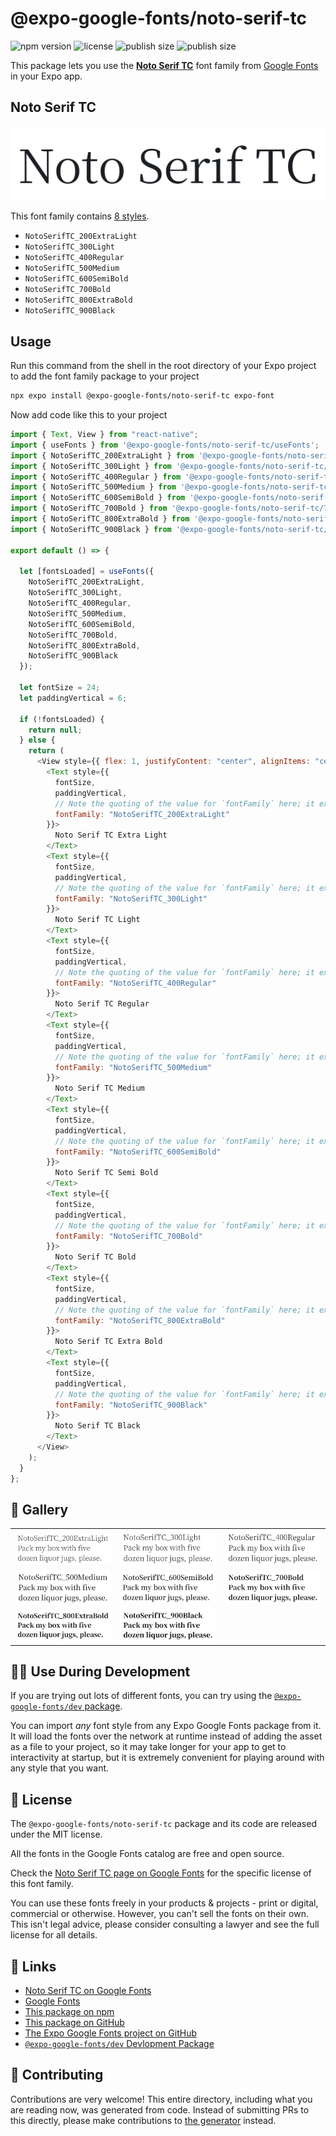 # @expo-google-fonts/noto-serif-tc

![npm version](https://flat.badgen.net/npm/v/@expo-google-fonts/noto-serif-tc)
![license](https://flat.badgen.net/github/license/expo/google-fonts)
![publish size](https://flat.badgen.net/packagephobia/install/@expo-google-fonts/noto-serif-tc)
![publish size](https://flat.badgen.net/packagephobia/publish/@expo-google-fonts/noto-serif-tc)

This package lets you use the [**Noto Serif TC**](https://fonts.google.com/specimen/Noto+Serif+TC) font family from [Google Fonts](https://fonts.google.com/) in your Expo app.

## Noto Serif TC

![Noto Serif TC](./font-family.png)

This font family contains [8 styles](#-gallery).

- `NotoSerifTC_200ExtraLight`
- `NotoSerifTC_300Light`
- `NotoSerifTC_400Regular`
- `NotoSerifTC_500Medium`
- `NotoSerifTC_600SemiBold`
- `NotoSerifTC_700Bold`
- `NotoSerifTC_800ExtraBold`
- `NotoSerifTC_900Black`

## Usage

Run this command from the shell in the root directory of your Expo project to add the font family package to your project

```sh
npx expo install @expo-google-fonts/noto-serif-tc expo-font
```

Now add code like this to your project

```js
import { Text, View } from "react-native";
import { useFonts } from '@expo-google-fonts/noto-serif-tc/useFonts';
import { NotoSerifTC_200ExtraLight } from '@expo-google-fonts/noto-serif-tc/200ExtraLight';
import { NotoSerifTC_300Light } from '@expo-google-fonts/noto-serif-tc/300Light';
import { NotoSerifTC_400Regular } from '@expo-google-fonts/noto-serif-tc/400Regular';
import { NotoSerifTC_500Medium } from '@expo-google-fonts/noto-serif-tc/500Medium';
import { NotoSerifTC_600SemiBold } from '@expo-google-fonts/noto-serif-tc/600SemiBold';
import { NotoSerifTC_700Bold } from '@expo-google-fonts/noto-serif-tc/700Bold';
import { NotoSerifTC_800ExtraBold } from '@expo-google-fonts/noto-serif-tc/800ExtraBold';
import { NotoSerifTC_900Black } from '@expo-google-fonts/noto-serif-tc/900Black';

export default () => {

  let [fontsLoaded] = useFonts({
    NotoSerifTC_200ExtraLight, 
    NotoSerifTC_300Light, 
    NotoSerifTC_400Regular, 
    NotoSerifTC_500Medium, 
    NotoSerifTC_600SemiBold, 
    NotoSerifTC_700Bold, 
    NotoSerifTC_800ExtraBold, 
    NotoSerifTC_900Black
  });

  let fontSize = 24;
  let paddingVertical = 6;

  if (!fontsLoaded) {
    return null;
  } else {
    return (
      <View style={{ flex: 1, justifyContent: "center", alignItems: "center" }}>
        <Text style={{
          fontSize,
          paddingVertical,
          // Note the quoting of the value for `fontFamily` here; it expects a string!
          fontFamily: "NotoSerifTC_200ExtraLight"
        }}>
          Noto Serif TC Extra Light
        </Text>
        <Text style={{
          fontSize,
          paddingVertical,
          // Note the quoting of the value for `fontFamily` here; it expects a string!
          fontFamily: "NotoSerifTC_300Light"
        }}>
          Noto Serif TC Light
        </Text>
        <Text style={{
          fontSize,
          paddingVertical,
          // Note the quoting of the value for `fontFamily` here; it expects a string!
          fontFamily: "NotoSerifTC_400Regular"
        }}>
          Noto Serif TC Regular
        </Text>
        <Text style={{
          fontSize,
          paddingVertical,
          // Note the quoting of the value for `fontFamily` here; it expects a string!
          fontFamily: "NotoSerifTC_500Medium"
        }}>
          Noto Serif TC Medium
        </Text>
        <Text style={{
          fontSize,
          paddingVertical,
          // Note the quoting of the value for `fontFamily` here; it expects a string!
          fontFamily: "NotoSerifTC_600SemiBold"
        }}>
          Noto Serif TC Semi Bold
        </Text>
        <Text style={{
          fontSize,
          paddingVertical,
          // Note the quoting of the value for `fontFamily` here; it expects a string!
          fontFamily: "NotoSerifTC_700Bold"
        }}>
          Noto Serif TC Bold
        </Text>
        <Text style={{
          fontSize,
          paddingVertical,
          // Note the quoting of the value for `fontFamily` here; it expects a string!
          fontFamily: "NotoSerifTC_800ExtraBold"
        }}>
          Noto Serif TC Extra Bold
        </Text>
        <Text style={{
          fontSize,
          paddingVertical,
          // Note the quoting of the value for `fontFamily` here; it expects a string!
          fontFamily: "NotoSerifTC_900Black"
        }}>
          Noto Serif TC Black
        </Text>
      </View>
    );
  }
};
```

## 🔡 Gallery


||||
|-|-|-|
|![NotoSerifTC_200ExtraLight](./200ExtraLight/NotoSerifTC_200ExtraLight.ttf.png)|![NotoSerifTC_300Light](./300Light/NotoSerifTC_300Light.ttf.png)|![NotoSerifTC_400Regular](./400Regular/NotoSerifTC_400Regular.ttf.png)||
|![NotoSerifTC_500Medium](./500Medium/NotoSerifTC_500Medium.ttf.png)|![NotoSerifTC_600SemiBold](./600SemiBold/NotoSerifTC_600SemiBold.ttf.png)|![NotoSerifTC_700Bold](./700Bold/NotoSerifTC_700Bold.ttf.png)||
|![NotoSerifTC_800ExtraBold](./800ExtraBold/NotoSerifTC_800ExtraBold.ttf.png)|![NotoSerifTC_900Black](./900Black/NotoSerifTC_900Black.ttf.png)|||


## 👩‍💻 Use During Development

If you are trying out lots of different fonts, you can try using the [`@expo-google-fonts/dev` package](https://github.com/expo/google-fonts/tree/master/font-packages/dev#readme).

You can import _any_ font style from any Expo Google Fonts package from it. It will load the fonts over the network at runtime instead of adding the asset as a file to your project, so it may take longer for your app to get to interactivity at startup, but it is extremely convenient for playing around with any style that you want.


## 📖 License

The `@expo-google-fonts/noto-serif-tc` package and its code are released under the MIT license.

All the fonts in the Google Fonts catalog are free and open source.

Check the [Noto Serif TC page on Google Fonts](https://fonts.google.com/specimen/Noto+Serif+TC) for the specific license of this font family.

You can use these fonts freely in your products & projects - print or digital, commercial or otherwise. However, you can't sell the fonts on their own. This isn't legal advice, please consider consulting a lawyer and see the full license for all details.

## 🔗 Links

- [Noto Serif TC on Google Fonts](https://fonts.google.com/specimen/Noto+Serif+TC)
- [Google Fonts](https://fonts.google.com/)
- [This package on npm](https://www.npmjs.com/package/@expo-google-fonts/noto-serif-tc)
- [This package on GitHub](https://github.com/expo/google-fonts/tree/master/font-packages/noto-serif-tc)
- [The Expo Google Fonts project on GitHub](https://github.com/expo/google-fonts)
- [`@expo-google-fonts/dev` Devlopment Package](https://github.com/expo/google-fonts/tree/master/font-packages/dev)

## 🤝 Contributing

Contributions are very welcome! This entire directory, including what you are reading now, was generated from code. Instead of submitting PRs to this directly, please make contributions to [the generator](https://github.com/expo/google-fonts/tree/master/packages/generator) instead.
